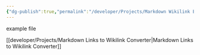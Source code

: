 ```yaml
---
{"dg-publish":true,"permalink":"/developer/Projects/Markdown Wikilink Examples/Example File with open ( parentheses/"}
---
```


example file

[[developer/Projects/Markdown Links to Wikilink Converter\|Markdown Links to Wikilink Converter]]